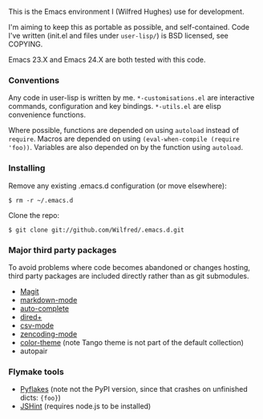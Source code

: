This is the Emacs environment I (Wilfred Hughes) use for development.

I'm aiming to keep this as portable as possible, and
self-contained. Code I've written (init.el and files under
`user-lisp/`) is BSD licensed, see COPYING.

Emacs 23.X and Emacs 24.X are both tested with this code.

### Conventions

Any code in user-lisp is written by me. `*-customisations.el` are
interactive commands, configuration and key bindings. `*-utils.el` are
elisp convenience functions.

Where possible, functions are depended on using `autoload` instead of
`require`. Macros are depended on using `(eval-when-compile (require 'foo))`.
 Variables are also depended on by the function using `autoload`.

### Installing

Remove any existing .emacs.d configuration (or move elsewhere):

    $ rm -r ~/.emacs.d
    
Clone the repo:

    $ git clone git://github.com/Wilfred/.emacs.d.git

### Major third party packages

To avoid problems where code becomes abandoned or changes hosting,
third party packages are included directly rather than as git
submodules.

* [Magit](https://github.com/magit/magit)
* [markdown-mode](http://jblevins.org/projects/markdown-mode/)
* [auto-complete](http://cx4a.org/software/auto-complete/)
* [dired+](http://www.emacswiki.org/cgi-bin/wiki/dired+.el)
* [csv-mode](http://centaur.maths.qmul.ac.uk/Emacs/)
* [zencoding-mode](https://github.com/rooney/zencoding)
* [color-theme](http://www.nongnu.org/color-theme/) (note Tango theme is
  not part of the default collection)
* autopair

### Flymake tools

* [Pyflakes](https://github.com/kevinw/pyflakes) (note not the PyPI
  version, since that crashes on unfinished dicts: `{foo}`)
* [JSHint](https://github.com/jshint/jshint/) (requires node.js to be installed)
